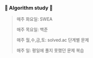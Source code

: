 ### 🍵 Algorithm study 🍵



> 매주 화요일: SWEA
>
> 매주 목요일: 백준 
>
> 매주 월,수,금,토: solved.ac 단계별 문제
>
> 매주 일: 평일에 풀지 못했던 문제 복습 

